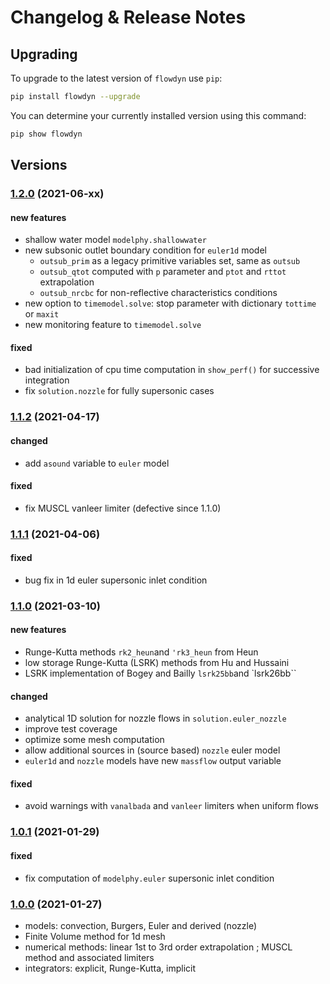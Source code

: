 # Changelog & Release Notes

## Upgrading

To upgrade to the latest version of `flowdyn` use `pip`:

```bash
pip install flowdyn --upgrade
```

You can determine your currently installed version using this command:

```bash
pip show flowdyn
```

## Versions

### [1.2.0](https://pypi.org/project/flowdyn/) (2021-06-xx)

#### new features

- shallow water model `modelphy.shallowwater`
- new subsonic outlet boundary condition for `euler1d` model
    - `outsub_prim` as a legacy primitive variables set, same as `outsub`
    - `outsub_qtot` computed with `p` parameter and `ptot` and `rttot` extrapolation
    - `outsub_nrcbc` for non-reflective characteristics conditions
- new option to `timemodel.solve`: stop parameter with dictionary `tottime` or `maxit`
- new monitoring feature to `timemodel.solve`

#### fixed

- bad initialization of cpu time computation in `show_perf()` for successive integration
- fix `solution.nozzle` for fully supersonic cases

### [1.1.2](https://pypi.org/project/flowdyn/) (2021-04-17)

#### changed

- add `asound` variable to `euler` model

#### fixed

- fix MUSCL vanleer limiter (defective since 1.1.0)

### [1.1.1](https://pypi.org/project/flowdyn/) (2021-04-06)

#### fixed

- bug fix in 1d euler supersonic inlet condition

### [1.1.0](https://pypi.org/project/flowdyn/) (2021-03-10)

#### new features

- Runge-Kutta methods `rk2_heun`and `'rk3_heun` from Heun 
- low storage Runge-Kutta (LSRK) methods from Hu and Hussaini
- LSRK implementation of Bogey and Bailly `lsrk25bb`and `lsrk26bb``


#### changed

- analytical 1D solution for nozzle flows in `solution.euler_nozzle`
- improve test coverage
- optimize some mesh computation
- allow additional sources in (source based) `nozzle` euler model
- `euler1d` and `nozzle` models have new `massflow` output variable

#### fixed

- avoid warnings with `vanalbada` and `vanleer` limiters when uniform flows

### [1.0.1](https://pypi.org/project/flowdyn/) (2021-01-29)

#### fixed

- fix computation of `modelphy.euler` supersonic inlet condition 

### [1.0.0](https://pypi.org/project/flowdyn/) (2021-01-27)

- models: convection, Burgers, Euler and derived (nozzle)
- Finite Volume method for 1d mesh
- numerical methods: linear 1st to 3rd order extrapolation ; MUSCL method and associated limiters
- integrators: explicit, Runge-Kutta, implicit
